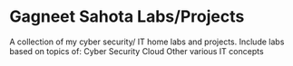 # Gagneet Sahota Labs/Projects
A collection of my cyber security/ IT home labs and projects. Include labs based on topics of: 
Cyber Security 
Cloud 
Other various IT concepts

